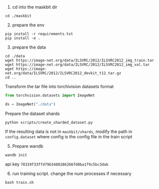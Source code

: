 1. cd into the maskbit dir 
```shell
cd ./maskbit
```
2. prepare the env
```shell
pip install -r requirements.txt
pip install -e .
```
3. prepare the data
```shell
cd ./data
wget https://image-net.org/data/ILSVRC/2012/ILSVRC2012_img_train.tar
wget https://image-net.org/data/ILSVRC/2012/ILSVRC2012_img_val.tar
wget https://image-net.org/data/ILSVRC/2012/ILSVRC2012_devkit_t12.tar.gz
cd ..
```
    
Transform the tar file into torchivision datasets format
```python
from torchvision.datasets import ImageNet

ds = ImageNet("./data")
```

Prepare the dataset shards
```shell
python scripts/create_sharded_dataset.py
```

If the resulting data is not in ``maskbit/shards``, modify the path in ``config.dataset`` where config is the config file in the train script

5. Prepare wandb
```shell
wandb init
```
api key ``78319f33ffd79b3480286266fd8ba1f9c5bc3dab``

6. run training script. change the num processes if necessary
```shell
bash train.sh
```

    

